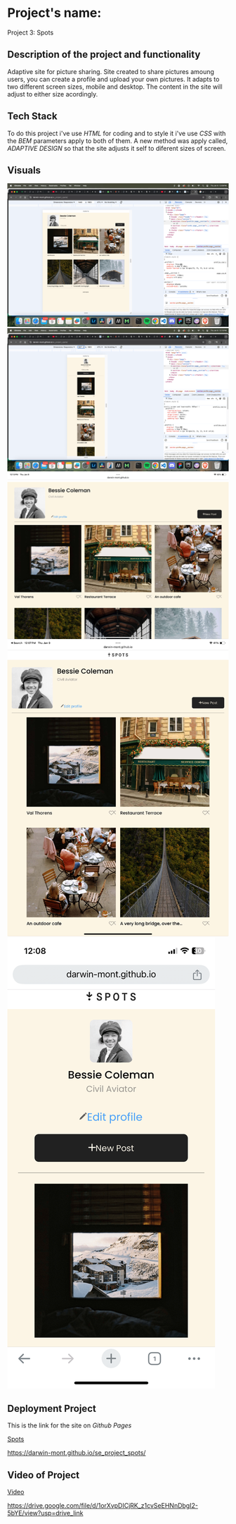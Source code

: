 # Project's name:

Project 3: Spots

## Description of the project and functionality

Adaptive site for picture sharing.
Site created to share pictures amoung users, you can create a profile and upload your own pictures.
It adapts to two different screen sizes, mobile and desktop.
The content in the site will adjust to either size acordingly.

## Tech Stack

To do this project i've use _HTML_ for coding and
to style it i've use _CSS_ with the _BEM_ parameters apply to both of them.
A new method was apply called, _ADAPTIVE DESIGN_ so that the
site adjusts it self to diferent sizes of screen.

## Visuals

![Chrome Desktop](./visuals/chrome%20desktop.png)
![Chrome Mobile](./visuals/chrome%20mobile.png)
![Ipad Wide](./visuals/ipad%20wide.jpeg)
![Ipad](./visuals/ipad.jpeg)
![Iphone](./visuals/iphone.PNG)

## Deployment Project

This is the link for the site on _Github Pages_

[Spots](https://darwin-mont.github.io/se_project_spots/)

https://darwin-mont.github.io/se_project_spots/

## Video of Project

[Video](https://drive.google.com/file/d/1orXvpDICjRK_z1cvSeEHNnDbgI2-5bYE/view?usp=drive_link)

https://drive.google.com/file/d/1orXvpDICjRK_z1cvSeEHNnDbgI2-5bYE/view?usp=drive_link
